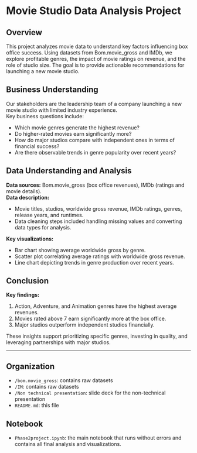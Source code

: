 # Movie Studio Data Analysis Project

## Overview  
This project analyzes movie data to understand key factors influencing box office success. Using datasets from Bom.movie_gross and IMDb, we explore profitable genres, the impact of movie ratings on revenue, and the role of studio size. The goal is to provide actionable recommendations for launching a new movie studio.

## Business Understanding  
Our stakeholders are the leadership team of a company launching a new movie studio with limited industry experience.  
Key business questions include:  
- Which movie genres generate the highest revenue?  
- Do higher-rated movies earn significantly more?  
- How do major studios compare with independent ones in terms of financial success?  
- Are there observable trends in genre popularity over recent years?

## Data Understanding and Analysis  
**Data sources:** Bom.movie_gross (box office revenues), IMDb (ratings and movie details).  
**Data description:**  
- Movie titles, studios, worldwide gross revenue, IMDb ratings, genres, release years, and runtimes.  
- Data cleaning steps included handling missing values and converting data types for analysis.  

**Key visualizations:**  
- Bar chart showing average worldwide gross by genre.  
- Scatter plot correlating average ratings with worldwide gross revenue.  
- Line chart depicting trends in genre production over recent years.  

## Conclusion  
**Key findings:**  
1. Action, Adventure, and Animation genres have the highest average revenues.  
2. Movies rated above 7 earn significantly more at the box office.  
3. Major studios outperform independent studios financially.  

These insights support prioritizing specific genres, investing in quality, and leveraging partnerships with major studios.

---


## Organization  
- `/bom.movie_gross`: contains raw datasets
- `/IM`: contains raw datasets   
- `/Non technical presentation`: slide deck for the non-technical presentation  
- `README.md`: this file  


## Notebook 
- `Phase2project.ipynb`: the main notebook that runs without errors and contains all final analysis and visualizations. 
